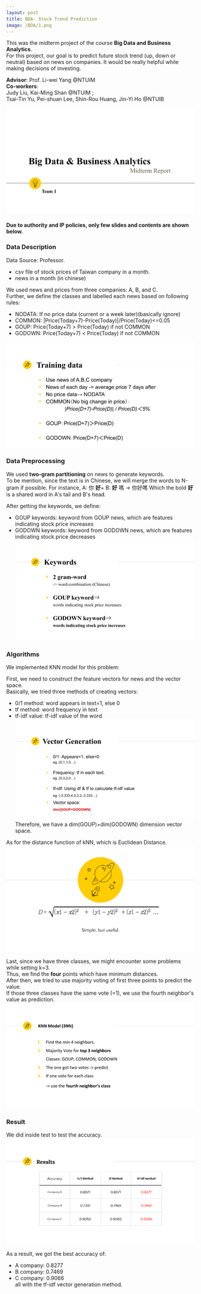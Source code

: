 ```yaml
---
layout: post
title: BDA- Stock Trend Prediction
image: /BDA/1.png
---
```

This was the midterm project of the course **Big Data and Business Analytics**.  
For this project, our goal is to predict future stock trend (up, down or neutral) based on news on companies.
It would be really helpful while making decisions of investing.

**Advisor**: Prof. Li-wei Yang @NTUIM  
**Co-workers**:  
Judy Liu, Kai-Ming Shan @NTUIM ;   
Tsai-Tin Yu, Pei-shuan Lee, Shin-Rou Huang, Jin-Yi Ho @NTUIB  
  
![image-title-here](/BDA/1.png)  

#### Due to authority and IP policies, only few slides and contents are shown below.

### Data Description  
Data Source: Professor.
- csv file of stock prices of Taiwan company in a month. 
- news in a month (in chinese)

We used news and prices from three companies: A, B, and C.  
Further, we define the classes and labelled each news based on following rules:  
- NODATA: If no price data (current or a week later)(basically ignore)
- COMMON: |Price(Today+7)-Price(Today)|/Price(Today)<=0.05
- GOUP: Price(Today+7) > Price(Today) if not COMMON
- GODOWN: Price(Today+7) < Price(Today) if not COMMON

![image-title-here](/BDA/2.png)  

### Data Preprocessing
We used **two-gram partitioning** on news to generate keywords.  
To be mention, since the text is in Chinese, we will merge the words to N-gram if possible.
For instance, A: 你 **好**+ B: **好** 嗎 -> 你好嗎
Which the bold **好** is a shared word in A's tail and B's head.  

After getting the keywords, we define: 
- GOUP keywords: keyword from GOUP news, which are features indicating stock price increases
- GODOWN keywords: keyword from GODOWN news, which are features indicating stock price decreases
![image-title-here](/BDA/3.png) 

### Algorithms
We implemented KNN model for this problem:  

First, we need to construct the feature vectors for news and the vector space.  
Basically, we tried three methods of creating vectors:
- 0/1 method: word appears in text=1, else 0
- tf method: word frequency in text
- tf-idf value: tf-idf value of the word
![image-title-here](/BDA/4.png) 
Therefore, we have a dim(GOUP)+dim(GODOWN) dimension vector space.   

As for the distance function of kNN, which is Euclidean Distance.    
![image-title-here](/BDA/5.png) 

Last, since we have three classes, we might encounter some problems while setting k=3.  
Thus, we find the **four** points which have minimum distances.   
After then, we tried to use majority voting of first three points to predict the value.  
If those three classes have the same vote (=1), we use the fourth neighbor's value as prediction.  
![image-title-here](/BDA/6.png) 

### Result  
We did inside test to test the accuracy.  
![image-title-here](/BDA/7.png)
  
As a result, we got the best accuracy of:
- A company: 0.8277
- B company: 0.7469
- C company: 0.9066  
all with the tf-idf vector generation method.
